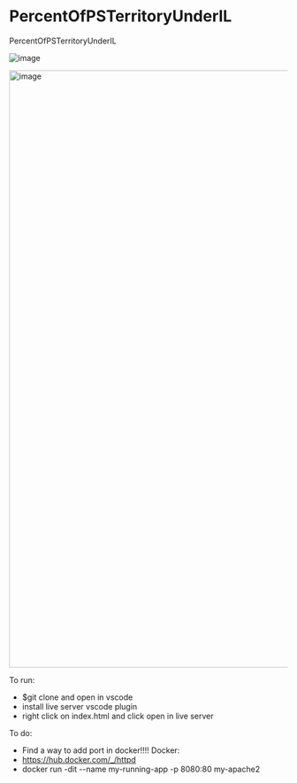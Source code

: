 # PercentOfPSTerritoryUnderIL
PercentOfPSTerritoryUnderIL

![image](https://github.com/akademsubotnik/PercentOfPSTerritoryUnderIL/assets/44036625/18553914-53cf-40a9-8073-66fef966b38a)

<img width="1080" alt="image" src="https://github.com/akademsubotnik/PercentOfPSTerritoryUnderIL/assets/44036625/8d64d464-11f5-4e2e-91d7-bcea31919937">

To run:
  * $git clone and open in vscode
  * install live server vscode plugin
  * right click on index.html and click open in live server



To do:
  * Find a way to add port in docker!!!!
Docker: 
* https://hub.docker.com/_/httpd
* docker run -dit --name my-running-app -p 8080:80 my-apache2
